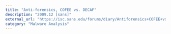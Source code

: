 ```yaml
---
title: "Anti-forensics, COFEE vs. DECAF"
description: "2009.12 [sans]"
external_url: "https://isc.sans.edu/forums/diary/Antiforensics+COFEE+vs+DECAF/7741/"
category: "Malware Analysis"
---
```

